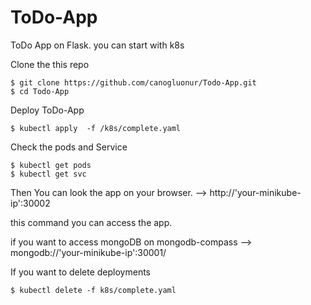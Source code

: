 # ToDo-App
ToDo App on Flask. you can start  with k8s

Clone the this repo

```
$ git clone https://github.com/canogluonur/Todo-App.git
$ cd Todo-App
```

Deploy ToDo-App

```
$ kubectl apply  -f /k8s/complete.yaml
```

Check the pods and Service 

```
$ kubectl get pods
$ kubectl get svc
```

Then You can look the app on your browser. --> http://'your-minikube-ip':30002 

this command you can access the app.

if you want to access mongoDB on mongodb-compass --> mongodb://'your-minikube-ip':30001/


If you want to delete deployments

```
$ kubectl delete -f k8s/complete.yaml
```
